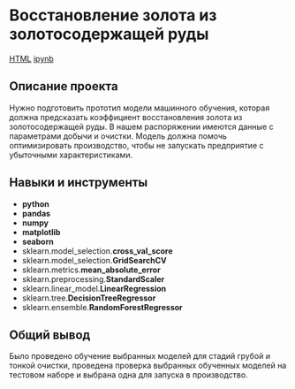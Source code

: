 # Восстановление золота из золотосодержащей руды

[HTML](https://github.com/aq2003/Portfolio/blob/main/Gold%20Recovery/P9_Portfolio.html)     [ipynb](https://github.com/aq2003/Portfolio/blob/main/Gold%20Recovery/P9_Portfolio.ipynb)

## Описание проекта

Нужно подготовить прототип модели машинного обучения, которая должна предсказать коэффициент восстановления золота из золотосодержащей руды. В нашем распоряжении имеются данные с параметрами добычи и очистки. Модель должна помочь оптимизировать производство, чтобы не запускать предприятие с убыточными характеристиками.



## Навыки и инструменты

- **python**
- **pandas**
- **numpy**
- **matplotlib**
- **seaborn**
- sklearn.model_selection.**cross_val_score**
- sklearn.model_selection.**GridSearchCV**
- sklearn.metrics.**mean_absolute_error**
- sklearn.preprocessing.**StandardScaler**
- sklearn.linear_model.**LinearRegression**
- sklearn.tree.**DecisionTreeRegressor**
- sklearn.ensemble.**RandomForestRegressor**


## Общий вывод

Было проведено обучение выбранных моделей для стадий грубой и тонкой очистки, проведена проверка выбранных обученных моделей на тестовом наборе и выбрана одна для запуска в производство.
